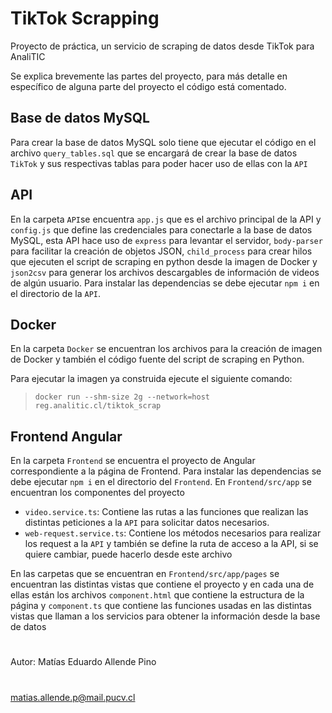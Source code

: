 # TikTok Scrapping

Proyecto de práctica, un servicio de scraping de datos desde TikTok para AnaliTIC

Se explica brevemente las partes del proyecto, para más detalle en específico de alguna parte del proyecto el código está comentado.

## Base de datos MySQL

Para crear la base de datos MySQL solo tiene que ejecutar el código en el archivo `query_tables.sql` que se encargará de crear la base de datos `TikTok` y sus respectivas tablas para poder hacer uso de ellas con la `API`

## API

En la carpeta `API`se encuentra `app.js` que es el archivo principal de la API y `config.js` que define las credenciales para conectarle a la base de datos MySQL, esta API hace uso de `express` para levantar el servidor, `body-parser` para facilitar la creación de objetos JSON, `child_process` para crear hilos que ejecuten el script de scraping en python desde la imagen de Docker y `json2csv` para generar los archivos descargables de información de videos de algún usuario.
Para instalar las dependencias se debe ejecutar `npm i` en el directorio de la `API`.

## Docker

En la carpeta `Docker` se encuentran los archivos para la creación de imagen de Docker y también el código fuente del script de scraping en Python.

Para ejecutar la imagen ya construida ejecute el siguiente comando:
>`docker run --shm-size 2g --network=host reg.analitic.cl/tiktok_scrap`

## Frontend Angular

En la carpeta `Frontend` se encuentra el proyecto de Angular correspondiente a la página de Frontend.
Para instalar las dependencias se debe ejecutar `npm i` en el directorio del `Frontend`.
En `Frontend/src/app` se encuentran los componentes del proyecto
- `video.service.ts`: Contiene las rutas a las funciones que realizan las distintas peticiones a la `API` para solicitar datos necesarios.
- `web-request.service.ts`: Contiene los métodos necesarios para realizar los request a la `API` y también se define la ruta de acceso a la API, si se quiere cambiar, puede hacerlo desde este archivo

En las carpetas que se encuentran en `Frontend/src/app/pages` se encuentran las distintas vistas que contiene el proyecto y en cada una de ellas están los archivos `component.html` que contiene la estructura de la página y `component.ts` que contiene las funciones usadas en las distintas vistas que llaman a los servicios para obtener la información desde la base de datos
#
Autor: Matías Eduardo Allende Pino
#
matias.allende.p@mail.pucv.cl
